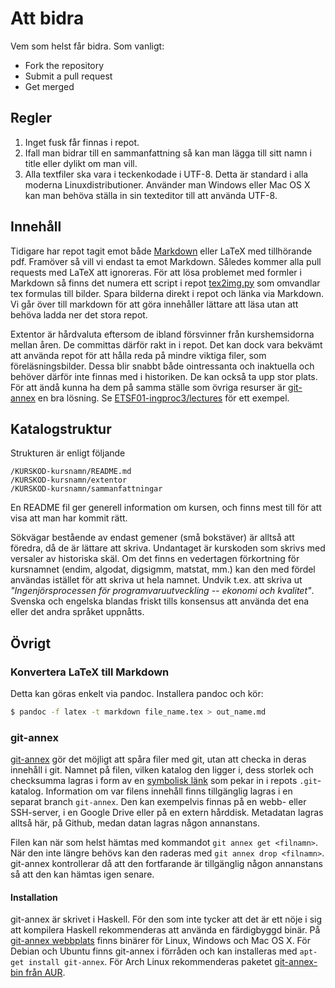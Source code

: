 Att bidra
=========

Vem som helst får bidra. Som vanligt:
* Fork the repository
* Submit a pull request
* Get merged

Regler
------

 1. Inget fusk får finnas i repot.
 2. Ifall man bidrar till en sammanfattning så kan man lägga till sitt namn i
    title eller dylikt om man vill.
 3. Alla textfiler ska vara i teckenkodade i UTF-8. Detta är standard i alla
    moderna Linuxdistributioner. Använder man Windows eller Mac OS X kan man
    behöva ställa in sin texteditor till att använda UTF-8.


Innehåll
--------

Tidigare har repot tagit emot både [Markdown][wp-markdown] eller LaTeX med
tillhörande pdf. Framöver så vill vi endast ta emot Markdown. Således kommer
alla pull requests med LaTeX att ignoreras. För att lösa problemet med formler
i Markdown så finns det numera ett script i repot [tex2img.py](tex2img.py) som
omvandlar tex formulas till bilder. Spara bilderna direkt i repot och länka
via Markdown. Vi går över till markdown för att göra innehåller lättare att
läsa utan att behöva ladda ner det stora repot.

[wp-markdown]: https://en.wikipedia.org/wiki/Markdown "Markdown - Wikipedia, the free encyclopedia"

Extentor är hårdvaluta eftersom de ibland försvinner från kurshemsidorna mellan
åren. De committas därför rakt in i repot. Det kan dock vara bekvämt att använda
repot för att hålla reda på mindre viktiga filer, som föreläsningsbilder. Dessa
blir snabbt både ointressanta och inaktuella och behöver därför inte finnas med
i historiken. De kan också ta upp stor plats. För att ändå kunna ha dem på samma
ställe som övriga resurser är [git-annex](#user-content-git-annex) en bra
lösning. Se [ETSF01-ingproc3/lectures](ETSF01-ingproc3/lectures) för ett
exempel.

Katalogstruktur
---------------

Strukturen är enligt följande

    /KURSKOD-kursnamn/README.md
    /KURSKOD-kursnamn/extentor
    /KURSKOD-kursnamn/sammanfattningar

En README fil ger generell information om kursen, och finns mest till för att
visa att man har kommit rätt.

Sökvägar bestående av endast gemener (små bokstäver) är alltså att föredra, då
de är lättare att skriva. Undantaget är kurskoden som skrivs med versaler av
historiska skäl. Om det finns en vedertagen förkortning för kursnamnet (endim,
algodat, digsigmm, matstat, mm.) kan den med fördel användas istället för att
skriva ut hela namnet. Undvik t.ex. att skriva ut *"Ingenjörsprocessen för
programvaruutveckling -- ekonomi och kvalitet"*. Svenska och engelska blandas
friskt tills konsensus att använda det ena eller det andra språket uppnåtts.

Övrigt
------

### Konvertera LaTeX till Markdown ###

Detta kan göras enkelt via pandoc. Installera pandoc och kör:

```bash
$ pandoc -f latex -t markdown file_name.tex > out_name.md
```


### git-annex ###

[git-annex][] gör det möjligt att spåra filer med git, utan att checka in deras
innehåll i git. Namnet på filen, vilken katalog den ligger i, dess storlek och
checksumma lagras i form av en [symbolisk länk][wp-symlink] som pekar in i
repots `.git`-katalog. Information om var filens innehåll finns tillgänglig
lagras i en separat branch `git-annex`. Den kan exempelvis finnas på en webb-
eller SSH-server, i en Google Drive eller på en extern hårddisk. Metadatan
lagras alltså här, på Github, medan datan lagras någon annanstans.

Filen kan när som helst hämtas med kommandot `git annex get <filnamn>`. När den
inte längre behövs kan den raderas med `git annex drop <filnamn>`. git-annex
kontrollerar då att den fortfarande är tillgänglig någon annanstans så att den
kan hämtas igen senare.

[git-annex]: https://git-annex.branchable.com/
[wp-symlink]: https://en.wikipedia.org/wiki/Symbolic_link "Symbolic link - Wikipedia, the free encyclopedia"

#### Installation ####

git-annex är skrivet i Haskell. För den som inte tycker att det är ett nöje i
sig att kompilera Haskell rekommenderas att använda en färdigbyggd binär. På
[git-annex webbplats][git-annex] finns binärer för Linux, Windows och Mac OS X.
För Debian och Ubuntu finns git-annex i förråden och kan installeras med
`apt-get install git-annex`. För Arch Linux rekommenderas paketet
[git-annex-bin från AUR][aur-git-annex-bin].

[aur-git-annex-bin]: https://aur.archlinux.org/packages/git-annex-bin/ "AUR (en) - git-annex-bin"
